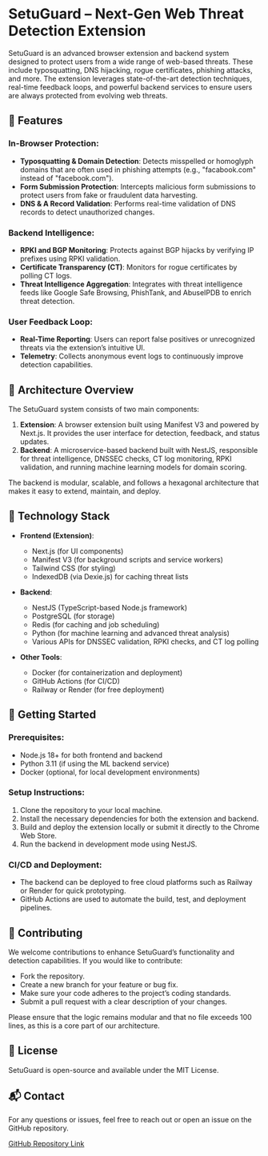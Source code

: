 # SetuGuard – Next-Gen Web Threat Detection Extension

SetuGuard is an advanced browser extension and backend system designed to protect users from a wide range of web-based threats. These include typosquatting, DNS hijacking, rogue certificates, phishing attacks, and more. The extension leverages state-of-the-art detection techniques, real-time feedback loops, and powerful backend services to ensure users are always protected from evolving web threats.

## 🚀 Features

### In-Browser Protection:
- **Typosquatting & Domain Detection**: Detects misspelled or homoglyph domains that are often used in phishing attempts (e.g., "facabook.com" instead of "facebook.com").
- **Form Submission Protection**: Intercepts malicious form submissions to protect users from fake or fraudulent data harvesting.
- **DNS & A Record Validation**: Performs real-time validation of DNS records to detect unauthorized changes.

### Backend Intelligence:
- **RPKI and BGP Monitoring**: Protects against BGP hijacks by verifying IP prefixes using RPKI validation.
- **Certificate Transparency (CT)**: Monitors for rogue certificates by polling CT logs.
- **Threat Intelligence Aggregation**: Integrates with threat intelligence feeds like Google Safe Browsing, PhishTank, and AbuseIPDB to enrich threat detection.

### User Feedback Loop:
- **Real-Time Reporting**: Users can report false positives or unrecognized threats via the extension’s intuitive UI.
- **Telemetry**: Collects anonymous event logs to continuously improve detection capabilities.

## 🧩 Architecture Overview

The SetuGuard system consists of two main components:

1. **Extension**: A browser extension built using Manifest V3 and powered by Next.js. It provides the user interface for detection, feedback, and status updates.
2. **Backend**: A microservice-based backend built with NestJS, responsible for threat intelligence, DNSSEC checks, CT log monitoring, RPKI validation, and running machine learning models for domain scoring.

The backend is modular, scalable, and follows a hexagonal architecture that makes it easy to extend, maintain, and deploy.

## 🧠 Technology Stack

- **Frontend (Extension)**: 
  - Next.js (for UI components)
  - Manifest V3 (for background scripts and service workers)
  - Tailwind CSS (for styling)
  - IndexedDB (via Dexie.js) for caching threat lists

- **Backend**: 
  - NestJS (TypeScript-based Node.js framework)
  - PostgreSQL (for storage)
  - Redis (for caching and job scheduling)
  - Python (for machine learning and advanced threat analysis)
  - Various APIs for DNSSEC validation, RPKI checks, and CT log polling

- **Other Tools**: 
  - Docker (for containerization and deployment)
  - GitHub Actions (for CI/CD)
  - Railway or Render (for free deployment)

## 🔧 Getting Started

### Prerequisites:
- Node.js 18+ for both frontend and backend
- Python 3.11 (if using the ML backend service)
- Docker (optional, for local development environments)

### Setup Instructions:
1. Clone the repository to your local machine.
2. Install the necessary dependencies for both the extension and backend.
3. Build and deploy the extension locally or submit it directly to the Chrome Web Store.
4. Run the backend in development mode using NestJS.

### CI/CD and Deployment:
- The backend can be deployed to free cloud platforms such as Railway or Render for quick prototyping.
- GitHub Actions are used to automate the build, test, and deployment pipelines.

## 💬 Contributing

We welcome contributions to enhance SetuGuard’s functionality and detection capabilities. If you would like to contribute:
- Fork the repository.
- Create a new branch for your feature or bug fix.
- Make sure your code adheres to the project’s coding standards.
- Submit a pull request with a clear description of your changes.

Please ensure that the logic remains modular and that no file exceeds 100 lines, as this is a core part of our architecture.

## 📜 License

SetuGuard is open-source and available under the MIT License.

## 📬 Contact

For any questions or issues, feel free to reach out or open an issue on the GitHub repository.

[GitHub Repository Link](https://github.com/AshuraDeath/SetuGuard-mikasa)
